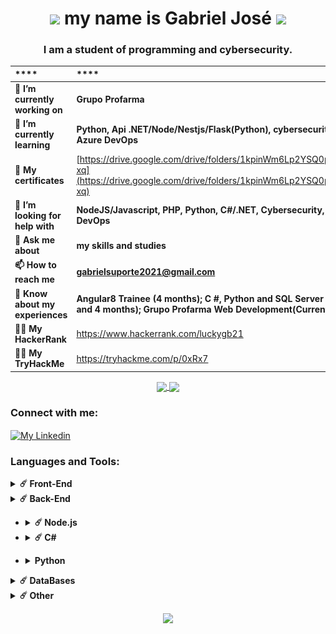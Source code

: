 <h1 align="center">
	<img src="https://raw.githubusercontent.com/iampavangandhi/iampavangandhi/master/gifs/hello.gif" width="150"> my name is Gabriel José <img src="https://raw.githubusercontent.com/iampavangandhi/iampavangandhi/master/gifs/Hi.gif" width="60">
</h1>
<h3 align="center">I am a student of programming and cybersecurity.</h3>

<!--<p align="left"> <img src="https://komarev.com/ghpvc/?username=gb21oc&label=Profile%20views&color=0e75b6&style=flat" alt="gb21oc" /> </p> -->

<div style="display: inline_block;" align="center">
	
|  **** | **** |
| :---------        |     :---------  |
|**🔭 I’m currently working on** | **Grupo Profarma** |
| **🌱 I’m currently learning** |  **Python, Api .NET/Node/Nestjs/Flask(Python), cybersecurity and pratics an Azure DevOps** |
|**📝 My certificates** |  [https://drive.google.com/drive/folders/1kpinWm6Lp2YSQ0pI2k1cYBBuGtR8x-xq](https://drive.google.com/drive/folders/1kpinWm6Lp2YSQ0pI2k1cYBBuGtR8x-xq)|
|**🤝 I’m looking for help with** |  **NodeJS/Javascript, PHP, Python, C#/.NET, Cybersecurity, Docker and Azure DevOps** |
| **💬 Ask me about** | **my skills and studies** |
|**📫 How to reach me** | **gabrielsuporte2021@gmail.com** |
|**📄 Know about my experiences** |**Angular8 Trainee (4 months); C #, Python and SQL Server developer(1 year and 4 months); Grupo Profarma Web Development(Current)** |
|**👨‍💻 My HackerRank** | https://www.hackerrank.com/luckygb21|
|**👨‍💻 My TryHackMe** | https://tryhackme.com/p/0xRx7|
	
</div>

<p align="center">
  <a href="https://github.com/gb21oc">
  <img align="center" height="165" src="https://github-readme-stats.vercel.app/api?username=gb21oc&show_icons=true&theme=radical&include_all_commits=true&count_private=true"/>
  </a>
  <a href="https://github.com/gb21oc">
  <img align="center" height="250" src="https://github-readme-stats.vercel.app/api/top-langs/?username=gb21oc&layout=compact&langs_count=16&theme=radical"/>
  </a>
</p>

<h3 align="left">Connect with me:</h3>
<p align="left">
<a href="https://www.linkedin.com/in/gabriel-jos%C3%A9/" target="blank"><img align="center" src="https://raw.githubusercontent.com/rahuldkjain/github-profile-readme-generator/master/src/images/icons/Social/linked-in-alt.svg" alt="My Linkedin" height="30" width="40" /></a>
</p>

<h3 align="left">Languages and Tools:</h3>
<details>	
  <summary><b>☄️ Front-End</b></summary>

  <br />
  <!--<a href="https://reactjs.org/" target="_blank"> 
		<img src="https://raw.githubusercontent.com/devicons/devicon/master/icons/react/react-original-wordmark.svg" alt="react" width="40" height="40"/> 
  </a> -->
	<a href="https://getbootstrap.com" target="_blank"> 
		<img src="https://raw.githubusercontent.com/devicons/devicon/master/icons/bootstrap/bootstrap-plain-wordmark.svg" alt="bootstrap" width="40" height="40"/> 
	</a> 
	<a href="https://www.w3schools.com/css/" target="_blank"> 
		<img src="https://raw.githubusercontent.com/devicons/devicon/master/icons/css3/css3-original-wordmark.svg" alt="css3" width="40" height="40"/> 
	</a> 
	<a href="https://www.w3.org/html/" target="_blank"> 
		<img src="https://raw.githubusercontent.com/devicons/devicon/master/icons/html5/html5-original-wordmark.svg" alt="html5" width="40" height="40"/> 
	</a> 
	<a href="https://developer.mozilla.org/en-US/docs/Web/JavaScript" target="_blank"> 
			<img src="https://raw.githubusercontent.com/devicons/devicon/master/icons/javascript/javascript-original.svg" alt="javascript" width="40" height="40"/>
	</a>
	<!--<a href="https://www.typescriptlang.org/" target="_blank"> 
		<img src="https://raw.githubusercontent.com/devicons/devicon/master/icons/typescript/typescript-original.svg" alt="typescript" width="40" 			height="40"/> -->
	</a>
</details>

<details>
	<summary><b>☄️ Back-End</b></summary>
	<br />
</details>
	
- <details>
		<summary><b>☄️ Node.js</b></summary>
		<br />
		<a href="https://expressjs.com" target="_blank"> 
			<img src="https://raw.githubusercontent.com/devicons/devicon/master/icons/express/express-original-wordmark.svg" alt="express" 					width="40" height="40"/> 
		</a> 
		<a href="https://github.com/puppeteer/puppeteer" target="_blank"> 
			<img src="https://www.vectorlogo.zone/logos/pptrdev/pptrdev-official.svg" alt="puppeteer" width="40" height="40"/> 
		</a> 
	</details>
- <details>
	<summary><b>☄️ C# </b></summary>
	<br />
	<a href="https://www.w3schools.com/cs/" target="_blank"> 
		<img src="https://raw.githubusercontent.com/devicons/devicon/master/icons/csharp/csharp-original.svg" alt="csharp" width="40" 					height="40"/> 
	</a> 
	<a href="https://dotnet.microsoft.com/" target="_blank"> 
		<img src="https://raw.githubusercontent.com/devicons/devicon/master/icons/dot-net/dot-net-original-wordmark.svg" alt="dotnet" 					width="40" height="40"/> 
	</a> 
</details>

- <details>
	<summary><b> Python </b></summary>
	<br />
	<a href="https://scikit-learn.org/" target="_blank"> 
		<img src="https://upload.wikimedia.org/wikipedia/commons/0/05/Scikit_learn_logo_small.svg" alt="scikit_learn" width="40" height="40"/> 
	</a> 
	<a href="https://www.selenium.dev" target="_blank"> 
		<img src="https://raw.githubusercontent.com/detain/svg-logos/780f25886640cef088af994181646db2f6b1a3f8/svg/selenium-logo.svg" 						alt="selenium" width="40" height="40"/> 
	</a>
	<a href="https://flask.palletsprojects.com/" target="_blank" rel="noreferrer"> 
		<img src="https://www.vectorlogo.zone/logos/pocoo_flask/pocoo_flask-icon.svg" alt="flask" width="40" height="40"/> 
	</a>
</details>

<details>
	<summary><b>☄️ DataBases </b></summary>
	<br />
	<a href="https://www.mysql.com/" target="_blank"> 
		<img src="https://raw.githubusercontent.com/devicons/devicon/master/icons/mysql/mysql-original-wordmark.svg" alt="mysql" width="40" height="40"/> 
	</a> 
	<a href="https://www.microsoft.com/en-us/sql-server" target="_blank"> 
		<img src="https://www.svgrepo.com/show/303229/microsoft-sql-server-logo.svg" alt="mssql" width="40" height="40"/> 
	</a>
	<a href="https://www.oracle.com/" target="_blank"> 
		<img src="https://raw.githubusercontent.com/devicons/devicon/master/icons/oracle/oracle-original.svg" alt="oracle" width="40" height="40"/> 
	</a>
	<a href="https://www.mongodb.com/" target="_blank" rel="noreferrer"> 
		<img src="https://raw.githubusercontent.com/devicons/devicon/master/icons/mongodb/mongodb-original-wordmark.svg" alt="mongodb" width="40" height="40"/> 
	</a>
</details>
<details>
	<summary><b>☄️ Other </b></summary>
	<br />
		<a href="https://postman.com" target="_blank"> 
		<img src="https://www.vectorlogo.zone/logos/getpostman/getpostman-icon.svg" alt="postman" width="40" height="40"/> 
	</a> 
	<a href="https://git-scm.com/" target="_blank"> 
		<img src="https://www.vectorlogo.zone/logos/git-scm/git-scm-icon.svg" alt="git" width="40" height="40"/> 
	</a>
	<a href="https://www.gnu.org/software/bash/" target="_blank" rel="noreferrer"> 
		<img src="https://www.vectorlogo.zone/logos/gnu_bash/gnu_bash-icon.svg" alt="bash" width="40" height="40"/> 
	</a>
	<a href="https://www.linux.org/" target="_blank" rel="noreferrer"> 
		<img src="https://raw.githubusercontent.com/devicons/devicon/master/icons/linux/linux-original.svg" alt="linux" width="40" height="40"/> 
	</a>
</details>
</p>

<!--<div align="center">
    
   ![Snake animation](https://github.com/rafaballerini/rafaballerini/blob/output/github-contribution-grid-snake.svg)

</div>-->
<p align="center">
    <img alingn="center" src="https://profile-counter.glitch.me/gb21oc/count.svg"/>
</p>
